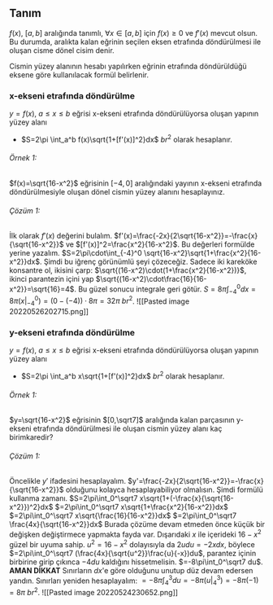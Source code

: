 ## Tanım
$f(x)$, $[a,b]$ aralığında tanımlı, $\forall x\in[a,b]$ için $f(x)\geq0$ ve $f'(x)$ mevcut olsun. Bu durumda, aralıkta kalan eğrinin seçilen eksen etrafında döndürülmesi ile oluşan cisme dönel cisim denir.

Cismin yüzey alanının hesabı yapılırken eğrinin etrafında döndürüldüğü eksene göre kullanılacak formül belirlenir. 

### x-ekseni etrafında döndürülme
$y=f(x)$, $a\leq x\leq b$ eğrisi x-ekseni etrafında döndürülüyorsa oluşan yapının yüzey alanı 
- $S=2\pi \int_a^b f(x)\sqrt{1+[f'(x)]^2}dx$ $br^2$
olarak hesaplanır.

###### Örnek 1:
$f(x)=\sqrt{16-x^2}$ eğrisinin $[-4,0]$ aralığındaki yayının x-ekseni etrafında döndürülmesiyle oluşan dönel cismin yüzey alanını hesaplayınız.
###### Çözüm 1:
İlk olarak $f'(x)$ değerini bulalım. $f'(x)=\frac{-2x}{2\sqrt{16-x^2}}=-\frac{x}{\sqrt{16-x^2}}$ ve $[f'(x)]^2=\frac{x^2}{16-x^2}$. Bu değerleri formülde yerine yazalım. $S=2\pi\cdot\int_{-4}^0 \sqrt{16-x^2}\sqrt{1+\frac{x^2}{16-x^2}}dx$. Şimdi bu iğrenç görünümlü şeyi çözeceğiz. Sadece iki kareköke konsantre ol, ikisini çarp: $\sqrt{(16-x^2)\cdot(1+\frac{x^2}{16-x^2})}$, ikinci parantezin içini yap $\sqrt{(16-x^2)\cdot\frac{16}{16-x^2}}=\sqrt{16}=4$. Bu güzel sonucu integrale geri götür. $S=8\pi\int_{-4}^0 dx=8\pi(x|_{-4}^0)=(0-(-4))\cdot8\pi=32\pi$ $br^2$.
![[Pasted image 20220526202715.png]]

### y-ekseni etrafında döndürülme
$y=f(x)$, $a\leq x\leq b$ eğrisi x-ekseni etrafında döndürülüyorsa oluşan yapının yüzey alanı 
 - $S=2\pi \int_a^b x\sqrt{1+[f'(x)]^2}dx$ $br^2$ 
olarak hesaplanır.

###### Örnek 1:
$y=\sqrt{16-x^2}$ eğrisinin $[0,\sqrt7]$ aralığında kalan parçasının y-ekseni etrafında döndürülmesi ile oluşan cismin yüzey alanı kaç birimkaredir?
###### Çözüm 1:
Öncelikle $y'$ ifadesini hesaplayalım. $y'=\frac{-2x}{2\sqrt{16-x^2}}=-\frac{x}{\sqrt{16-x^2}}$ olduğunu kolayca hesaplayabiliyor olmalısın. Şimdi formülü kullanma zamanı. $S=2\pi\int_0^\sqrt7 x\sqrt{1+(-\frac{x}{\sqrt{16-x^2}})^2}dx$
$=2\pi\int_0^\sqrt7 x\sqrt{1+\frac{x^2}{16-x^2}}dx$
$=2\pi\int_0^\sqrt7 x\sqrt{\frac{16}{16-x^2}}dx$
$=2\pi\int_0^\sqrt7 \frac{4x}{\sqrt{16-x^2}}dx$
Burada çözüme devam etmeden önce küçük bir değişken değiştirmece yapmakta fayda var. Dışarıdaki $x$ ile içerideki $16-x^2$ güzel bir uyuma sahip. $u^2=16-x^2$ dolayısıyla da $2udu=-2xdx$, böylece
$=2\pi\int_0^\sqrt7 (\frac{4x}{\sqrt{u^2}}\frac{u}{-x})du$, parantez içinin birbirine girip çıkınca $-4du$ kaldığını hissetmelisin.
$=-8\pi\int_0^\sqrt7 du$. **AMAN DİKKAT** Sınırların $dx$'e göre olduğunu unutup düz devam edersen yandın. Sınırları yeniden hesaplayalım:
$=-8\pi\int_4^3 du=-8\pi(u|_4^3)=-8\pi(-1)=8\pi$ $br^2$.
![[Pasted image 20220524230652.png]]